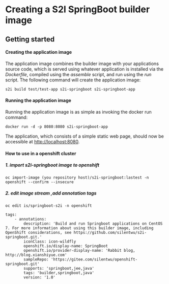 
# Creating a S2I SpringBoot builder image  

## Getting started  

#### Creating the application image
The application image combines the builder image with your applications source code, which is served using whatever application is installed via the *Dockerfile*, compiled using the *assemble* script, and run using the *run* script.
The following command will create the application image:
```
s2i build test/test-app s2i-springboot s2i-springboot-app
```

#### Running the application image
Running the application image is as simple as invoking the docker run command:
```
docker run -d -p 8080:8080 s2i-springboot-app
```
The application, which consists of a simple static web page, should now be accessible at  [http://localhost:8080](http://localhost:8080).

#### How to use in a openshift cluster

##### 1. import s2i-springboot image to openshift
```
oc import-image (you repository host)/s2i-springboot:lastest -n openshift --confirm --insecure
```
##### 2. edit image stream ,add annotation tags 
```
oc edit is/springboot-s2i -n openshift
```

```$yaml
tags:
    - annotations:
        description: 'Build and run Springboot applications on CentOS 7. For more information about using this builder image, including OpenShift considerations, see https://github.com/silentwu/s2i-springboot.git.'
        iconClass: icon-wildfly
        openshift.io/display-name: SpringBoot
        openshift.io/provider-display-name: 'Rabbit blog, http://blog.xianshiyue.com'
        sampleRepo: 'https://gitee.com/silentwu/openshift-springboot.git'
        supports: 'springboot,jee,java'
        tags: 'builder,springboot,java'
        version: '1.0'
```


